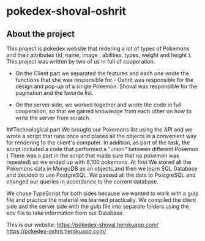 # pokedex-shoval-oshrit

## About the project
This project is pokedex website that redering a lot of types of Pokemons and their attributes (id, name, image , abilities, types, weight and height ).
This project was written by two of us in full of cooperation.

- On the Client part we separated the features and each one wrote the functions that she was responsible for -
Oshrit was responsible for the design and pop-up of a single Pokemon.
Shoval was responsible for the pagination and the favorite list.

- On the server side, we worked together and wrote the code in full cooperation, 
so that we gained knowledge from each other on how to write the server from scratch.

##Technological part
We brought our Pokemons list using the API and we wrote a script that runs once and places all the objects in a convenient way for rendering to the client's computer.
In addition, as part of the task, the script included a code that performed a "union" between different Pokemon (
  There was a part in the script that made sure that no pokemon was repeated) so we ended up with 8,100 pokemons.
At first We stored all the Pokemons data in MongoDB as an objects,and then we learn SQL Database and decided to use PostgreSQL.
We passed all the data to PostgreSQL and changed our queries in accordance to the corrent database.


We chose TypeScript for both sides because we wanted to work with a gulp file and practice the material we learned practically.
We compiled the client side and the server side with the gulp file into separate folders using the env file to take information from our Database.

This is our website:
https://pokedex-shoval.herokuapp.com/
https://pokedex-oshrit.herokuapp.com/

